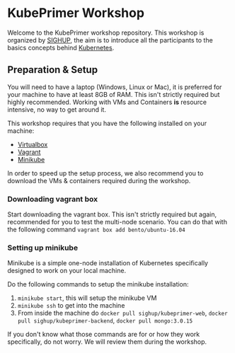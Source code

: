 # KubePrimer Workshop

Welcome to the KubePrimer workshop repository. This workshop is organized by [SIGHUP](http://sighup.io), the aim is to introduce all the participants to the basics concepts behind [Kubernetes](http://kubernetes.io).

## Preparation & Setup

You will need to have a laptop (Windows, Linux or Mac), it is preferred for your machine to have at least 8GB of RAM. This isn't strictly required but highly recommended. Working with VMs and Containers **is** resource intensive, no way to get around it.

This workshop requires that you have the following installed on your machine:
- [Virtualbox](https://www.virtualbox.org/)
- [Vagrant](https://www.vagrantup.com/downloads.html)
- [Minikube](https://github.com/kubernetes/minikube#installation)

In order to speed up the setup process, we also recommend you to download the VMs & containers required during the workshop.

### Downloading vagrant box

Start downloading the vagrant box. This isn't strictly required but again, recommended for you to test the multi-node scenario. You can do that with the following command `vagrant box add bento/ubuntu-16.04`

### Setting up minikube

Minikube is a simple one-node installation of Kubernetes specifically designed to work on your local machine.

Do the following commands to setup the minikube installation:

1. `minikube start`, this will setup the minikube VM
2. `minikube ssh` to get into the machine
3. From inside the machine do `docker pull sighup/kubeprimer-web`, `docker pull sighup/kubeprimer-backend`, `docker pull mongo:3.0.15`

If you don't know what those commands are for or how they work specifically, do not worry. We will review them during the workshop.

